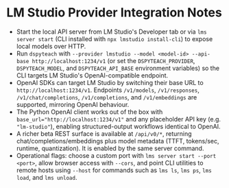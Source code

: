 # LM Studio Provider Integration Notes

- Start the local API server from LM Studio's Developer tab or via `lms server start` (CLI installed with `npx lmstudio install-cli`) to expose local models over HTTP.
- Run `dspyteach` with `--provider lmstudio --model <model-id> --api-base http://localhost:1234/v1` (or set the `DSPYTEACH_PROVIDER`, `DSPYTEACH_MODEL`, and `DSPYTEACH_API_BASE` environment variables) so the CLI targets LM Studio's OpenAI-compatible endpoint.
- OpenAI SDKs can target LM Studio by switching their base URL to `http://localhost:1234/v1`. Endpoints `/v1/models`, `/v1/responses`, `/v1/chat/completions`, `/v1/completions`, and `/v1/embeddings` are supported, mirroring OpenAI behaviour.
- The Python OpenAI client works out of the box with `base_url="http://localhost:1234/v1"` and any placeholder API key (e.g. `"lm-studio"`), enabling structured-output workflows identical to OpenAI.
- A richer beta REST surface is available at `/api/v0/*`, returning chat/completions/embeddings plus model metadata (TTFT, tokens/sec, runtime, quantization). It is enabled by the same server command.
- Operational flags: choose a custom port with `lms server start --port <port>`, allow browser access with `--cors`, and point CLI utilities to remote hosts using `--host` for commands such as `lms ls`, `lms ps`, `lms load`, and `lms unload`.
